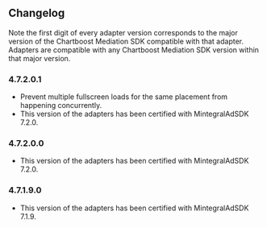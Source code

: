 ## Changelog

Note the first digit of every adapter version corresponds to the major version of the Chartboost Mediation SDK compatible with that adapter. 
Adapters are compatible with any Chartboost Mediation SDK version within that major version.

### 4.7.2.0.1
- Prevent multiple fullscreen loads for the same placement from happening concurrently.
- This version of the adapters has been certified with MintegralAdSDK 7.2.0.

### 4.7.2.0.0
- This version of the adapters has been certified with MintegralAdSDK 7.2.0.

### 4.7.1.9.0
- This version of the adapters has been certified with MintegralAdSDK 7.1.9.
